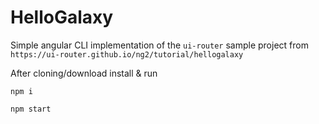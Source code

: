 # HelloGalaxy
Simple angular CLI implementation of the `ui-router`  sample project from `https://ui-router.github.io/ng2/tutorial/hellogalaxy`

After cloning/download install & run

```npm i```

```npm start```
